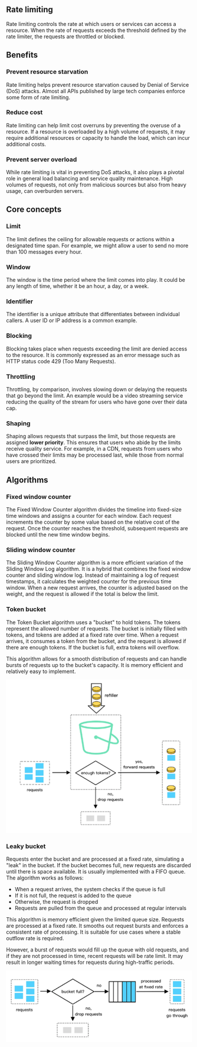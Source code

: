 ## Rate limiting

Rate limiting controls the rate at which users or services can access a resource. When the rate of requests exceeds the threshold defined by the rate limiter, the requests are throttled or blocked.

## Benefits

### Prevent resource starvation

Rate limiting helps prevent resource starvation caused by Denial of Service (DoS) attacks. Almost all APIs published by large tech companies enforce some form of rate limiting.

### Reduce cost

Rate limiting can help limit cost overruns by preventing the overuse of a resource. If a resource is overloaded by a high volume of requests, it may require additional resources or capacity to handle the load, which can incur additional costs.

### Prevent server overload

While rate limiting is vital in preventing DoS attacks, it also plays a pivotal role in general load balancing and service quality maintenance. High volumes of requests, not only from malicious sources but also from heavy usage, can overburden servers.

## Core concepts

### Limit

The limit defines the ceiling for allowable requests or actions within a designated time span. For example, we might allow a user to send no more than 100 messages every hour.

### Window

The window is the time period where the limit comes into play. It could be any length of time, whether it be an hour, a day, or a week.

### Identifier

The identifier is a unique attribute that differentiates between individual callers. A user ID or IP address is a common example.

### Blocking

Blocking takes place when requests exceeding the limit are denied access to the resource. It is commonly expressed as an error message such as HTTP status code 429 (Too Many Requests).

### Throttling

Throttling, by comparison, involves slowing down or delaying the requests that go beyond the limit. An example would be a video streaming service reducing the quality of the stream for users who have gone over their data cap.

### Shaping

Shaping allows requests that surpass the limit, but those requests are assigned **lower priority**. This ensures that users who abide by the limits receive quality service. For example, in a CDN, requests from users who have crossed their limits may be processed last, while those from normal users are prioritized.

## Algorithms

### Fixed window counter

The Fixed Window Counter algorithm divides the timeline into fixed-size time windows and assigns a counter for each window. Each request increments the counter by some value based on the relative cost of the request. Once the counter reaches the threshold, subsequent requests are blocked until the new time window begins.

### Sliding window counter

The Sliding Window Counter algorithm is a more efficient variation of the Sliding Window Log algorithm. It is a hybrid that combines the fixed window counter and sliding window log. Instead of maintaining a log of request timestamps, it calculates the weighted counter for the previous time window. When a new request arrives, the counter is adjusted based on the weight, and the request is allowed if the total is below the limit.

### Token bucket

The Token Bucket algorithm uses a "bucket" to hold tokens. The tokens represent the allowed number of requests. The bucket is initially filled with tokens, and tokens are added at a fixed rate over time. When a request arrives, it consumes a token from the bucket, and the request is allowed if there are enough tokens. If the bucket is full, extra tokens will overflow.

This algorithm allows for a smooth distribution of requests and can handle bursts of requests up to the bucket's capacity. It is memory efficient and relatively easy to implement.

<img src="../assets/token-bucket.png">

### Leaky bucket

Requests enter the bucket and are processed at a fixed rate, simulating a "leak" in the bucket. If the bucket becomes full, new requests are discarded until there is space available. It is usually implemented with a FIFO queue. The algorithm works as follows:

- When a request arrives, the system checks if the queue is full
- If it is not full, the request is added to the queue
- Otherwise, the request is dropped
- Requests are pulled from the queue and processed at regular intervals

This algorithm is memory efficient given the limited queue size. Requests are processed at a fixed rate. It smooths out request bursts and enforces a consistent rate of processing. It is suitable for use cases where a stable outflow rate is required.

However, a burst of requests would fill up the queue with old requests, and if they are not processed in time, recent requests will be rate limit. It may result in longer waiting times for requests during high-traffic periods.

<img src="../assets/leaky-bucket.png">
